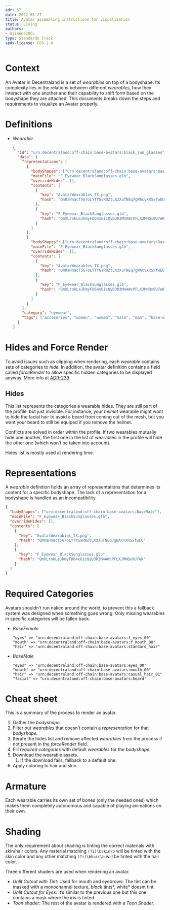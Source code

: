```yaml
---
adr: 57
date: 2022-01-27
title: Avatar assembling instructions for visualization
status: Living
authors:
- AjimenezDCL
type: Standards Track
spdx-license: CC0-1.0
---
```


# Context

An Avatar in Decentraland is a set of _wearables_ on top of a bodyshape. Its complexity lies in the relations between different _wearables_, how they interact with one another and their capability to shift form based on the bodyshape they are attached. This documents breaks down the steps and requirements to visualize an Avatar properly.

# Definitions

- _Wearable_
  ```json
  {
    "id": "urn:decentraland:off-chain:base-avatars:black_sun_glasses",
    "data": {
      "representations": [
        {
          "bodyShapes": ["urn:decentraland:off-chain:base-avatars:BaseMale"],
          "mainFile": "F_Eyewear_BlackSunglasses.glb",
          "overrideHides": [],
          "contents": [
            {
              "key": "AvatarWearables_TX.png",
              "hash": "QmRaHnacT5G7oLYTYGsRWZtLXzXuTNEq7gWAcvXRSxfwEU"
            },
            {
              "key": "F_Eyewear_BlackSunglasses.glb",
              "hash": "QmXLrokLeJkmyFD64xGicQyD3R3M4AWcPFLXJMNQx9U7eK"
            }
          ]
        },
        {
          "bodyShapes": ["urn:decentraland:off-chain:base-avatars:BaseFemale"],
          "mainFile": "F_Eyewear_BlackSunglasses.glb",
          "overrideHides": [],
          "contents": [
            {
              "key": "AvatarWearables_TX.png",
              "hash": "QmRaHnacT5G7oLYTYGsRWZtLXzXuTNEq7gWAcvXRSxfwEU"
            },
            {
              "key": "F_Eyewear_BlackSunglasses.glb",
              "hash": "QmXLrokLeJkmyFD64xGicQyD3R3M4AWcPFLXJMNQx9U7eK"
            }
          ]
        }
      ],
      "category": "eyewear",
      "tags": ["accesories", "woman", "women", "male", "man", "base-wearable"]
    }
  }
  ```

# Hides and Force Render

To avoid issues such as clipping when rendering, each _wearable_ contains sets of categories to _hide_.
In addition, the avatar definition contains a field called _forceRender_ to allow specific hidden categories to be displayed anyway. More info at [ADR-239](/adr/ADR-239)

## Hides

This list represents the categories a wearable hides. They are still part of the profile, but just invisible. For instance, your _helmet_ wearable might want to hide the facial hair to avoid a beard from coming out of the mesh, but you want your beard to still be equiped if you remove the helmet.

Conflicts are solved in order within the profile. If two wearables mutually hide one another, the first one in the list of wearables in the profile will hide the other one (which won’t be taken into account).

Hides list is mostly used at rendering time.

# Representations

A _wearable_ definition holds an array of representations that determines its content for a specific bodyshape. The lack of a representation for a bodyshape is handled as an incompatibility.

```json
{
  "bodyShapes": ["urn:decentraland:off-chain:base-avatars:BaseMale"],
  "mainFile": "F_Eyewear_BlackSunglasses.glb",
  "overrideHides": [],
  "contents": [
    {
      "key": "AvatarWearables_TX.png",
      "hash": "QmRaHnacT5G7oLYTYGsRWZtLXzXuTNEq7gWAcvXRSxfwEU"
    },
    {
      "key": "F_Eyewear_BlackSunglasses.glb",
      "hash": "QmXLrokLeJkmyFD64xGicQyD3R3M4AWcPFLXJMNQx9U7eK"
    }
  ]
}
```

# Required Categories

Avatars shouldn’t run naked around the world, to prevent this a fallback system was designed when something goes wrong. Only missing wearables in specific categories will be fallen back.

- _BaseFemale_
  ```
  "eyes" => "urn:decentraland:off-chain:base-avatars:f_eyes_00"
  "mouth" => "urn:decentraland:off-chain:base-avatars:f_mouth_00"
  "hair" => "urn:decentraland:off-chain:base-avatars:standard_hair"
  ```
- _BaseMale_
  ```
  "eyes" => "urn:decentraland:off-chain:base-avatars:eyes_00"
  "mouth" => "urn:decentraland:off-chain:base-avatars:mouth_00"
  "hair" => "urn:decentraland:off-chain:base-avatars:casual_hair_01"
  "facial" => "urn:decentraland:off-chain:base-avatars:beard"
  ```

# Cheat sheet

This is a summary of the process to render an avatar.

1. Gather the _bodyshape._
2. Filter out _wearables_ that doesn’t contain a _representation_ for that _bodyshape._
3. Iterate the hides list and remove affected _wearables_ from the process if not present in the _forceRender_ field.
4. Fill _required categories_ with default _wearables_ for the _bodyshape._
5. Download the wearable assets.
   1. If the download fails, fallback to a default one.
6. Apply coloring to hair and skin.

# Armature

Each wearable carries its own set of bones (only the needed ones) which makes them completely autonomous and capable of playing animations on their own.

# Shading

The only requirement about shading is tinting the correct materials with skin/hair colors. Any material matching `(?i)\bskin\b` will be tinted with the skin color and any other matching `(?i)\bhair\b` will be tinted with the hair color.

Three different shaders are used when rendering an avatar.

- _Unlit Cutout with Tint_: Used for mouth and eyebrows: The tint can be masked with a monochannel texture, _black_ tints*, white* doesnt tint.
- _Unlit Cutout for Eyes_: It’s similar to the previous one but this one contains a mask where the iris is tinted.
- _Toon shader:_ The rest of the avatar is rendered with a _Toon Shader._
